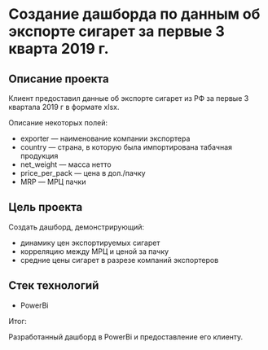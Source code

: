 # Создание дашборда по данным об экспорте сигарет за первые 3 кварта 2019 г.

## Описание проекта

Клиент предоставил данные об экспорте сигарет из РФ за первые 3 квартала 2019 г в формате xlsx.

Описание некоторых полей:
- exporter — наименование компании экспортера
- country — страна, в которую была импортирована табачная продукция
- net_weight — масса нетто
- price_per_pack — цена в дол./пачку
- MRP — МРЦ пачки


## Цель проекта

Создать дашборд, демонстрирующий:
* динамику цен экспортируемых сигарет
* корреляцию между МРЦ и ценой за пачку 
* средние цены сигарет в разрезе компаний экспортеров


## Стек технологий
* PowerBi


Итог:

Разработанный дашборд в PowerBi и предоставление его клиенту. 